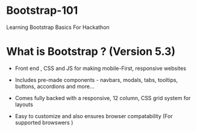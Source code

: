 # Bootstrap-101
Learning Bootstrap Basics For Hackathon 


# What is Bootstrap ? (Version 5.3)
- Front end , CSS and JS for making mobile-First, responsive websites 

- Includes pre-made components - navbars, modals, tabs, tooltips, buttons, accordions and more...

- Comes fully backed with a responsive, 12 column, CSS grid system for layouts 

- Easy to customize and also ensures browser compatability (For supported browswers )